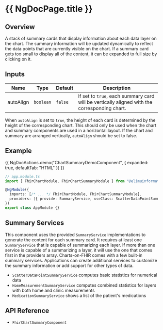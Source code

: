 # {{ NgDocPage.title }}

## Overview

A stack of summary cards that display information about each data layer on the chart. The summary information will be updated dynamically to reflect the data points that are currently visible on the chart. If a summary card gets too small to display all of the content, it can be expanded to full size by clicking on it.

## Inputs

| Name      | Type      | Default | Description                                                                                  |
| --------- | --------- | ------- | -------------------------------------------------------------------------------------------- |
| autoAlign | `boolean` | `false` | If set to `true`, each summary card will be vertically aligned with the corresponding chart. |

When `autoAlign` is set to `true`, the height of each card is determined by the height of the corresponding chart.
This should only be used when the chart and summary components are used in a horizontal layout.
If the chart and summary are arranged vertically, `autoAlign` should be set to false.

## Example

{{ NgDocActions.demo("ChartSummaryDemoComponent", { expanded: true, defaultTab: "HTML" }) }}

```ts
// app.module.ts
import { FhirChartModule, FhirChartSummaryModule } from "@elimuinformatics/ngx-charts-on-fhir";

@NgModule({
  imports: [/* ... */ FhirChartModule, FhirChartSummaryModule],
  providers: [{ provide: SummaryService, useClass: ScatterDataPointSummaryService, multi: true }],
})
export class AppModule {}
```

## Summary Services

This component uses the provided `SummaryService` implementations to generate the content for each summary card. It requires at least one `SummaryService` that is capable of summarizing each layer. If more than one service is capable of a summarizing a layer, it will use the one that comes first in the providers array. Charts-on-FHIR comes with a few built-in summary services. Applications can create additional services to customize the summary information or add support for other types of data.

- `ScatterDataPointSummaryService` computes basic statistics for numerical data
- `HomeMeasurementSummaryService` computes combined statistics for layers with both home and clinic measurements
- `MedicationSummaryService` shows a list of the patient's medications

## API Reference

- `FhirChartSummaryComponent`
